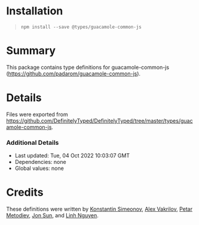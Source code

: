 # Installation
> `npm install --save @types/guacamole-common-js`

# Summary
This package contains type definitions for guacamole-common-js (https://github.com/padarom/guacamole-common-js).

# Details
Files were exported from https://github.com/DefinitelyTyped/DefinitelyTyped/tree/master/types/guacamole-common-js.

### Additional Details
 * Last updated: Tue, 04 Oct 2022 10:03:07 GMT
 * Dependencies: none
 * Global values: none

# Credits
These definitions were written by [Konstantin Simeonov](https://github.com/KonstantinSimeonov), [Alex Vakrilov](https://github.com/vakrilov), [Petar Metodiev](https://github.com/PetarMetodiev), [Jon Sun](https://github.com/Talent30), and [Linh Nguyen](https://github.com/linn-gith).
